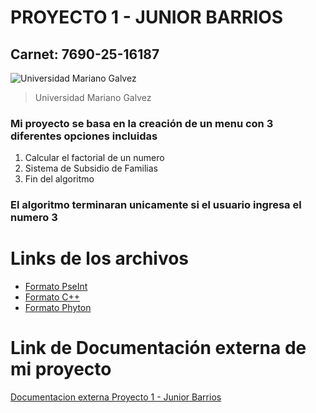 # PROYECTO 1 - JUNIOR BARRIOS
## Carnet: 7690-25-16187
![Universidad Mariano Galvez](https://aprende.guatemala.com/wp-content/uploads/2016/09/guatemala-universidadmarianogalvez.jpg)
> Universidad Mariano Galvez

### Mi proyecto se basa en la creación de un menu con 3 diferentes opciones incluidas 
1. Calcular el factorial de un numero
2. Sistema de Subsidio de Familias
3. Fin del algoritmo
   
### El algoritmo terminaran unicamente si el usuario ingresa el numero **3**
# Links de los archivos
- [Formato PseInt](https://github.com/Jbarrios123456/Proyecto1-JuniorBarrios/blob/main/Proyecto1.psc)
- [Formato C++](https://github.com/Jbarrios123456/Proyecto1-JuniorBarrios/blob/main/Proyecto1c%2B%2B.cpp)
- [Formato Phyton](https://github.com/Jbarrios123456/Proyecto1-JuniorBarrios/blob/main/Proyecto1py.py)
# Link de Documentación externa de mi proyecto

[Documentacion externa Proyecto 1 - Junior Barrios](https://github.com/Jbarrios123456/Documentaci-n)
